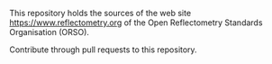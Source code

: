 This repository holds the sources of the web site
https://www.reflectometry.org
of the Open Reflectometry Standards Organisation (ORSO).

Contribute through pull requests to this repository.
